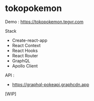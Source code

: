 # tokopokemon

Demo : https://tokopokemon.tegvr.com

Stack
- Create-react-app
- React Context
- React Hooks
- React Router
- GraphQL
- Apollo Client

API :
- https://graphql-pokeapi.graphcdn.app

[WIP]